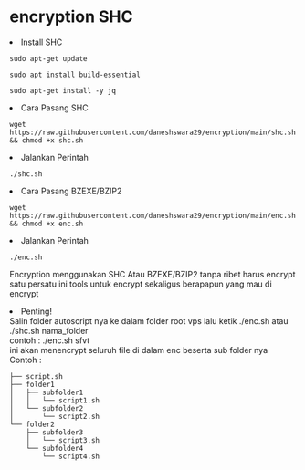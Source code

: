 # encryption SHC

<li>Install SHC</li>
<pre><code>sudo apt-get update</code></pre>
<pre><code>sudo apt install build-essential</code></pre>
<pre><code>sudo apt-get install -y jq</code></pre>

<li>Cara Pasang SHC</li>
<pre><code>wget https://raw.githubusercontent.com/daneshswara29/encryption/main/shc.sh && chmod +x shc.sh</code></pre>
<li>Jalankan Perintah</li>
<pre><code>./shc.sh</code></pre>

<li>Cara Pasang BZEXE/BZIP2</li>
<pre><code>wget https://raw.githubusercontent.com/daneshswara29/encryption/main/enc.sh && chmod +x enc.sh</code></pre>
<li>Jalankan Perintah</li>
<pre><code>./enc.sh</code></pre>

Encryption menggunakan SHC Atau BZEXE/BZIP2 tanpa ribet harus encrypt satu persatu ini tools untuk encrypt sekaligus berapapun yang mau di encrypt

<li>Penting!</li>
Salin folder autoscript nya ke dalam folder root vps lalu ketik ./enc.sh atau ./shc.sh nama_folder <br>
contoh : ./enc.sh sfvt<br>
ini akan menencrypt seluruh file di dalam enc beserta sub folder nya<br>
Contoh :

    ├── script.sh
    ├── folder1
    │   ├── subfolder1
    │   │   └── script1.sh
    │   └── subfolder2
    │       └── script2.sh
    └── folder2
        ├── subfolder3
        │   └── script3.sh
        └── subfolder4
            └── script4.sh
